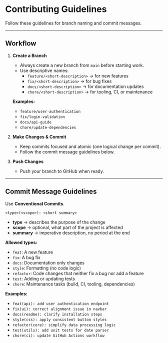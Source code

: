 # Contributing Guidelines  

Follow these guidelines for branch naming and commit messages.

---

## Workflow  

1. **Create a Branch**  
   - Always create a new branch from `main` before starting work.  
   - Use descriptive names:  
     - `feature/<short-description>` → for new features  
     - `fix/<short-description>` → for bug fixes  
     - `docs/<short-description>` → for documentation updates  
     - `chore/<short-description>` → for tooling, CI, or maintenance  

   **Examples:**  
   - `feature/user-authentication`  
   - `fix/login-validation`  
   - `docs/api-guide`  
   - `chore/update-dependencies`  

3. **Make Changes & Commit**  
   - Keep commits focused and atomic (one logical change per commit).  
   - Follow the commit message guidelines below.

4. **Push Changes** 
    - Push your branch to GitHub when ready.

---

## Commit Message Guidelines  

Use **Conventional Commits**.  

```
<type>(<scope>): <short summary>
```

- **type** → describes the purpose of the change  
- **scope** → optional, what part of the project is affected  
- **summary** → imperative description, no period at the end  

**Allowed types:**  
- `feat`: A new feature  
- `fix`: A bug fix  
- `docs`: Documentation only changes  
- `style`: Formatting (no code logic)  
- `refactor`: Code changes that neither fix a bug nor add a feature  
- `test`: Adding or updating tests  
- `chore`: Maintenance tasks (build, CI, tooling, dependencies)  

**Examples:**  
- `feat(api): add user authentication endpoint`  
- `fix(ui): correct alignment issue in navbar`  
- `docs(readme): clarify installation steps`  
- `style(css): apply consistent button styles`  
- `refactor(core): simplify data processing logic`  
- `test(utils): add unit tests for date parser`  
- `chore(ci): update GitHub Actions workflow`